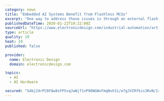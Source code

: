 ```yaml
---
category: news
title: "Embedded AI Systems Benefit from Flashless MCUs"
excerpt: "One way to address these issues is through an external flash-memory architecture that provides high-throughput, low-power memory to enable AI applications in resource-constrained environments like embedded systems on the network edge. Read on to learn more about off-chip non-volatile memory and how external flash memory can meet the performance ..."
publishedDateTime: 2020-01-22T19:22:00Z
sourceUrl: "https://www.electronicdesign.com/industrial-automation/article/21121098/embedded-ai-systems-benefit-from-flashless-mcus"
type: article
quality: 19
heat: 19
published: false

provider:
  name: Electronic Design
  domain: electronicdesign.com

topics:
  - AI
  - AI Hardware

secured: "G4bj24rPC8F8w8sFPSvqJwWjf1nP98NGWxFmqNvX3i/e7gJVIRfkis3RvN/IrlCU5HEEiQy1DyCxgvD+qfO7kSYUIvSWKUfNk0PnX/2DuAURDzAfxy6Kt5UrMpDnxxETzbozKTwJj/QLqtfHlxjJ9NtwHWtJ7hsV98FBVfqhZQ9OzdU3EWitkc8f6wcJ5QoDxHRY/+G3WqrpiOWQpTF3Bwr0FrzoY3PkuP5WWP/f8qktlZjZ5e7K0yRCqYPVFknTiA8yn94F5Y9/7edCRQYKGdVAZDoYX/4OKxQ/tnd3pwL0LC9YYluZ2H6XgdlgcE4PUUP9rW4bk9CMIhDQrq7bYkDMAnEbOWhlKW5NH7/MLY8eot0xW2d2r/0NsV5hDCxAKFCtOIsXgFoCQYa1Qa1BBrfM2gxn7rjl77th4MPyH9ZOZD9Prk/BAJgbsBcYTM8seBcLZoVfhPUekpxQXq6j7Q==;JZoAy2HsCDb8rqdyBQXkEA=="
---
```


